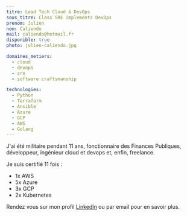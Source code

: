 ```yaml
---
titre: Lead Tech Cloud & DevOps
sous_titre: Class SRE implements DevOps
prenom: Julien
nom: Caliendo
mail: caliendo@hotmail.fr
disponible: true
photo: julien-caliendo.jpg

domaines_metiers:
  - cloud
  - devops
  - sre
  - software craftsmanship

technologies:
  - Python
  - Terraform
  - Ansible
  - Azure
  - GCP
  - AWS
  - Golang
---
```


J'ai été militaire pendant 11 ans, fonctionnaire des Finances Publiques, développeur, ingénieur cloud et devops et, enfin, freelance.

Je suis certifié 11 fois :
- 1x AWS
- 5x Azure
- 3x GCP
- 2x Kubernetes

Rendez vous sur mon profil [LinkedIn](https://www.linkedin.com/in/caliendojulien/) ou par email pour en savoir plus.
